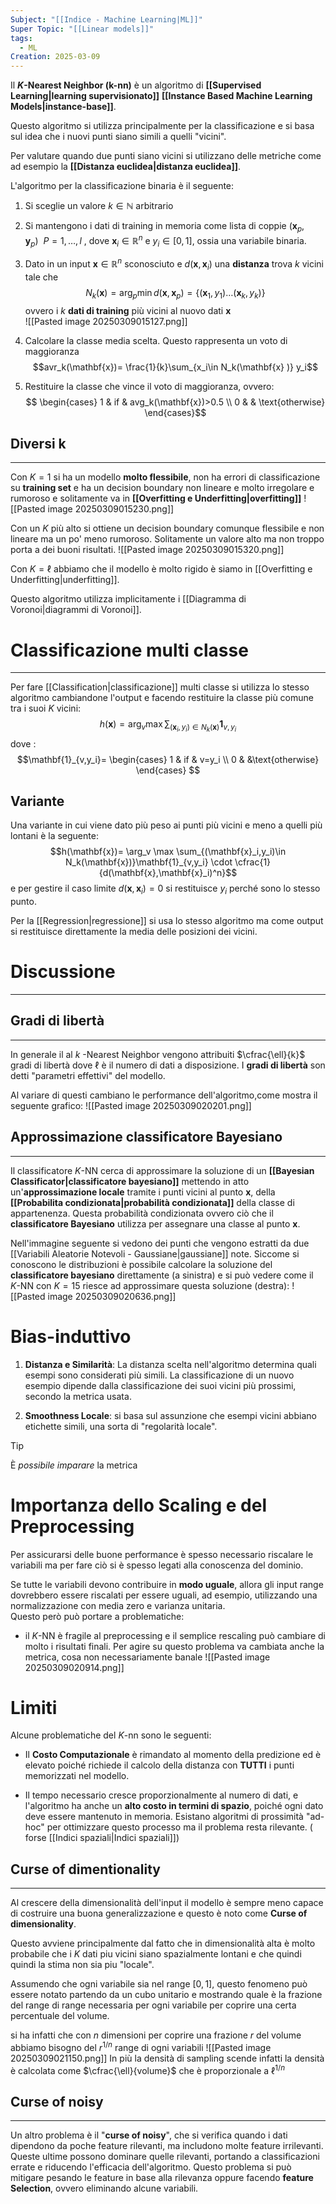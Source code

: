 ```yaml
---
Subject: "[[Indice - Machine Learning|ML]]"
Super Topic: "[[Linear models]]"
tags:
  - ML
Creation: 2025-03-09
---
```

Il **$K$-Nearest Neighbor (k-nn)** è un algoritmo di __[[Supervised Learning|learning supervisionato]]__ __[[Instance Based Machine Learning Models|instance-base]]__.  

Questo algoritmo si utilizza principalmente per la classificazione e si basa sul idea che i nuovi punti siano simili a quelli "vicini".

Per valutare quando due punti siano vicini si utilizzano delle metriche come ad esempio la __[[Distanza euclidea|distanza euclidea]]__.


L'algoritmo per la classificazione binaria è il seguente:
1. Si sceglie un valore $k \in \mathbb{N}$ arbitrario 
2. Si mantengono i dati di training  in memoria come lista di coppie $( \mathbf{x}_p, \mathbf{y}_p) \ \ P=1,\dots,l$ , dove $\mathbf{x}_i\in \mathbb{R}^n$ e $y_i\in [0,1]$, ossia una variabile binaria.
3. Dato in un input $\mathbf{x}\in \mathbb{R}^n$ sconosciuto e $d(\mathbf{x},\mathbf{x}_i)$ una __distanza__ trova $k$ vicini tale che  $$N_k(\mathbf{x})= \arg_p \min d(\mathbf{x} ,\mathbf{x}_p) = \{(\mathbf{x}_1,y_1)\dots(\mathbf{x}_k,y_k)\}$$ovvero i $k$  __dati di training__ più vicini al nuovo dati $\mathbf{x}$  
	![[Pasted image 20250309015127.png]]

4. Calcolare la classe media scelta. Questo rappresenta un voto di maggioranza  $$avr_k(\mathbf{x})= \frac{1}{k}\sum_{x_i\in N_k(\mathbf{x} )} y_i$$
5. Restituire la classe che vince il voto di maggioranza, ovvero:$$
\begin{cases}
1 & if & avg_k(\mathbf{x})>0.5 \\
0 & & \text{otherwise}
\end{cases}$$ 


## Diversi k
---

Con $K=1$ si ha un modello __molto flessibile__, non ha errori di classificazione su __training set__ e ha un decision boundary non lineare e molto irregolare e rumoroso e solitamente va in __[[Overfitting e Underfitting|overfitting]]__
	![[Pasted image 20250309015230.png]]

Con un $K$ più alto si ottiene un decision boundary comunque flessibile e non lineare ma un po' meno rumoroso. 
Solitamente un valore alto ma non troppo porta a dei buoni risultati.
	![[Pasted image 20250309015320.png]]

Con $K=\ell$ abbiamo che il modello è molto rigido è siamo in [[Overfitting e Underfitting|underfitting]].

Questo algoritmo utilizza implicitamente i [[Diagramma di Voronoi|diagrammi di Voronoi]].

# Classificazione multi classe
---

Per fare [[Classification|classificazione]] multi classe si utilizza lo stesso algoritmo cambiandone l'output e facendo restituire la classe più comune tra i suoi $K$ vicini:
$$h(\mathbf{x})= \arg_v \max \sum_{(\mathbf{x}_i,y_i)\in N_k(\mathbf{x})}\mathbf{1}_{v,y_i}$$dove :
$$\mathbf{1}_{v,y_i}=
\begin{cases}
1 & if & v=y_i \\
0 & &\text{otherwise} 
\end{cases}
$$
## Variante
Una variante in cui viene dato più peso ai punti più vicini e meno a quelli più lontani è la seguente: $$h(\mathbf{x})= \arg_v \max \sum_{(\mathbf{x}_i,y_i)\in N_k(\mathbf{x})}\mathbf{1}_{v,y_i} \cdot \cfrac{1}{d(\mathbf{x},\mathbf{x}_i)^n}$$e per gestire il caso limite $d(\mathbf{x},\mathbf{x}_i)=0$ si restituisce $y_i$ perché sono lo stesso punto.


Per la [[Regression|regressione]] si usa lo stesso algoritmo ma come output si restituisce direttamente la media delle posizioni dei vicini.



# Discussione
---
## Gradi di libertà
---
In generale il al $k$ -Nearest Neighbor vengono attribuiti $\cfrac{\ell}{k}$ gradi di libertà  dove $\ell$  è il numero di dati a disposizione.
I __gradi di libertà__ son detti "parametri effettivi" del modello.

Al variare di questi cambiano le performance dell'algoritmo,come mostra il seguente grafico:
	![[Pasted image 20250309020201.png]]

## Approssimazione classificatore Bayesiano
---
Il classificatore $K$-NN  cerca di approssimare la soluzione di un __[[Bayesian Classificator|classificatore bayesiano]]__ mettendo in atto un'__approssimazione locale__ tramite i punti vicini al punto $\mathbf{x}$, della  __[[Probabilita condizionata|probabilità condizionata]]__ della classe di appartenenza. 
Questa probabilità condizionata ovvero ciò che il __classificatore Bayesiano__ utilizza per assegnare una classe al punto $\mathbf{x}$.


 Nell'immagine seguente si vedono dei punti che vengono estratti da due [[Variabili Aleatorie Notevoli - Gaussiane|gaussiane]] note. 
 Siccome si conoscono le distribuzioni è possibile calcolare la soluzione del __classificatore bayesiano__ direttamente (a sinistra) e si può vedere come il $K$-NN con $K=15$ riesce ad approssimare questa soluzione (destra):
	![[Pasted image 20250309020636.png]]


# Bias-induttivo

1. __Distanza e Similarità__:  La distanza scelta nell'algoritmo determina quali esempi sono considerati più simili. La classificazione di un nuovo esempio dipende dalla classificazione dei suoi vicini più prossimi, secondo la metrica usata.

2. __Smoothness Locale__: si basa sul assunzione che esempi vicini abbiano etichette simili, una sorta di "regolarità locale". 
>[!tip] 
>È _possibile imparare_ la metrica 


# Importanza dello Scaling e del Preprocessing

Per assicurarsi delle buone performance è spesso necessario riscalare le variabili ma per fare ciò si è spesso legati alla conoscenza del dominio.

Se tutte le variabili devono contribuire in __modo uguale__, allora gli input range dovrebbero essere riscalati per essere uguali, ad esempio, utilizzando una normalizzazione con media zero e varianza unitaria.  
Questo però può portare a problematiche:
- il $K$-NN è  fragile al preprocessing e il semplice rescaling può cambiare di molto i risultati finali. Per agire su questo problema va cambiata anche la metrica, cosa non necessariamente banale
	![[Pasted image 20250309020914.png]]


# Limiti

Alcune problematiche del $K$-nn sono le seguenti:

- Il __Costo Computazionale__ è rimandato al momento della predizione ed è elevato poiché richiede il calcolo della distanza con __TUTTI__ i punti memorizzati nel modello. 

- Il tempo necessario cresce proporzionalmente al numero di dati, e l'algoritmo ha anche un __alto costo in termini di spazio__, poiché ogni dato deve essere mantenuto in memoria.  Esistano algoritmi di prossimità "ad-hoc" per ottimizzare questo processo ma il problema resta rilevante. ( forse [[Indici spaziali|Indici spaziali]])

## Curse of dimentionality
---
Al crescere della dimensionalità dell'input il modello è sempre meno capace di costruire una buona generalizzazione e questo è noto come **Curse of dimensionality**.  

Questo avviene principalmente dal fatto che in dimensionalità alta è molto probabile che i $K$ dati piu vicini siano spazialmente lontani e che quindi quindi la stima non sia piu "locale".

Assumendo che ogni variabile sia nel range $[0,1]$, questo fenomeno può essere notato partendo da un cubo unitario e mostrando quale è la frazione del range di range necessaria per ogni variabile per coprire una certa percentuale del volume.

si ha infatti che con $n$ dimensioni per coprire una frazione $r$ del volume abbiamo bisogno del $r^{1/n}$ range di ogni variabili
![[Pasted image 20250309021150.png]]
In più la densità di sampling scende infatti la densità è calcolata come $\cfrac{\ell}{volume}$ che è proporzionale a $\ell^{1/n}$

## Curse of noisy
---
 Un altro problema è il "__curse of noisy__", che si verifica quando i dati dipendono da poche feature rilevanti, ma includono molte feature irrilevanti. 
 Queste ultime possono dominare quelle rilevanti, portando a classificazioni errate e riducendo l'efficacia dell'algoritmo. 
 Questo problema si può mitigare pesando le feature in base alla rilevanza oppure facendo __feature Selection__, ovvero eliminando alcune variabili.